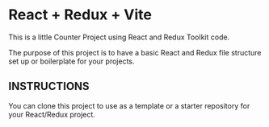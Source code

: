 # React + Redux + Vite

This is a little Counter Project using React and Redux Toolkit code.

The purpose of this project is to have a basic React and Redux file structure set up or boilerplate for your projects.

## INSTRUCTIONS

You can clone this project to use as a template or a starter repository for your React/Redux project.



